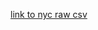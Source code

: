[link to nyc raw csv](https://data.world/mithragoesdark/crime-in-new-york-city/file/NYPD_Complaint_Data_Historic.csv)

